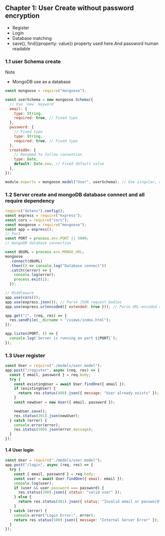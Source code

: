 ## Chapter 1: User Create without password encryption

- Register
- Login
- Database matching
- save(), find({property: value}) property used here.And password human readable

### 1.1 user Schema create

Note

- MongoDB use as a database

```javascript
const mongoose = require("mongoose");

const userSchema = new mongoose.Schema({
  // Use `new` keyword
  email: {
    type: String,
    required: true, // Fixed typo
  },
  password: {
    // Fixed typo
    type: String,
    required: true, // Fixed typo
  },
  createdOn: {
    // Renamed to follow convention
    type: Date,
    default: Date.now, // Fixed default value
  },
});

module.exports = mongoose.model("User", userSchema); // Use singular, capitalized model name
```

### 1.2 Server create and mongoDB database connect and all require dependency

```javascript
require("dotenv").config();
const express = require("express");
const cors = require("cors");
const mongoose = require("mongoose");
const app = express();
// Port
const PORT = process.env.PORT || 5000;
// mongoDB database connection

const dbURL = process.env.MONGO_URL;
mongoose
  .connect(dbURL)
  .then(() => console.log("Database connect"))
  .catch((error) => {
    console.log(error);
    process.exit(1);
  });

// Middleware
app.use(cors());
app.use(express.json()); // Parse JSON request bodies
app.use(express.urlencoded({ extended: true })); // Parse URL-encoded request bodies

app.get("/", (req, res) => {
  res.sendFile(__dirname + "/views/index.html");
});

app.listen(PORT, () => {
  console.log(`Server is running on port ${PORT}`);
});
```

### 1.3 User register

```javascript
const User = require("./models/user.model");
app.post("/register", async (req, res) => {
  const { email, password } = req.body;
  try {
    const existingUser = await User.findOne({ email });
    if (existingUser) {
      return res.status(400).json({ message: "User already exists" });
    }
    const newUser = new User({ email, password });

    newUser.save();
    res.status(201).json(newUser);
  } catch (error) {
    console.error(error);
    res.status(500).json(error.message);
  }
});
```

#### 1.4 User login

```javascript
const User = require("./models/user.model");
app.post("/login", async (req, res) => {
  try {
    const { email, password } = req.body;
    const user = await User.findOne({ email: email });
    console.log(user);
    if (user && user.password === password) {
      res.status(200).json({ status: "valid user" });
    } else {
      return res.status(401).json({ status: "Invalid email or password" });
    }
  } catch (error) {
    console.error("Login Error:", error);
    return res.status(500).json({ message: "Internal Server Error" });
  }
});
```
